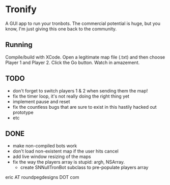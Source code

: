 Tronify
=======

A GUI app to run your tronbots. The commercial potential is huge, but you know, I'm just giving this one back to the community.

Running
-------

Compile/build with XCode. Open a legitimate map file (.txt) and then choose Player 1 and Player 2. Click the Go button. Watch in amazement.

TODO
----
- don't forget to switch players 1 & 2 when sending them the map!
- fix the timer loop, it's not really doing the right thing yet
- implement pause and reset
- fix the countless bugs that are sure to exist in this hastily hacked out prototype
- etc

DONE
----
+ make non-compiled bots work
+ don't load non-existent map if the user hits cancel
+ add live window resizing of the maps
+ fix the way the players array is stupid: argh, NSArray. 
	+ create SNNullTronBot subclass to pre-populate players array


eric AT roundpegdesigns DOT com 
